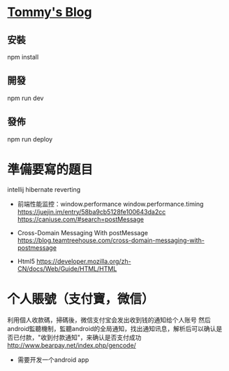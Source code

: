 # [Tommy's Blog](https://yudady.github.io/)

## 安裝
npm install

## 開發
npm run dev

## 發佈
npm run deploy






# 準備要寫的題目

intellij hibernate reverting 

- 前端性能监控：window.performance
window.performance.timing
https://juejin.im/entry/58ba9cb5128fe100643da2cc
https://caniuse.com/#search=postMessage

- Cross-Domain Messaging With postMessage
https://blog.teamtreehouse.com/cross-domain-messaging-with-postmessage


- Html5
https://developer.mozilla.org/zh-CN/docs/Web/Guide/HTML/HTML



# 个人賬號（支付寶，微信）
利用個人收款碼，掃碼後，微信支付宝会发出收到钱的通知给个人账号
然后android監聽機制，監聽android的全局通知，找出通知讯息，解析后可以确认是否已付款，"收到付款通知"，来确认是否支付成功
http://www.bearpay.net/index.php/gencode/
- 需要开发一个android app 

